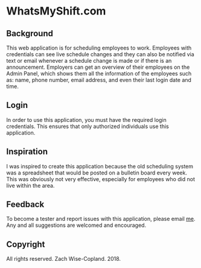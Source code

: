 # WhatsMyShift.com

## Background
This web application is for scheduling employees to work. Employees with credentials can see live schedule changes and they can also be notified via text or email whenever a schedule change is made or if there is an announcement. Employers can get an overview of their employees on the Admin Panel, which shows them all the information of the employees such as: name, phone number, email address, and even their last login date and time.

## Login
In order to use this application, you must have the required login credentials. This ensures that only authorized individuals use this application.

## Inspiration
I was inspired to create this application because the old scheduling system was a spreadsheet that would be posted on a bulletin board every week. This was obviously not very effective, especially for employees who did not live within the area.

## Feedback
To become a tester and report issues with this application, please email [me](mailto:zcopland16@gmail.com?Subject=WhatsMyShift%20App).
Any and all suggestions are welcomed and encouraged.

## Copyright
All rights reserved. Zach Wise-Copland. 2018.
